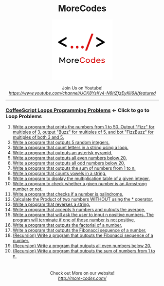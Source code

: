 <h1 align="center">MoreCodes</h1>
<p align="center"> 
  <img src="/morecodescir.png"/>
</p>

<p align="center">
Join Us on Youtube! <br/>
<i><u>https://www.youtube.com/channel/UCK8YsKv4-N6ItZfzEyKlI6A/featured</u></i>
</p>

- - - -
### [CoffeeScript Loops Programming Problems](../Loops/) <- Click to go to Loop Problems

1. <a href="https://github.com/ArjunAranetaCodes/MoreCodes-CoffeeScript/blob/master/Loops/problem1.coffee" target="_blank">Write a program that prints the numbers from 1 to 50. Output "Fizz" for multiples of 3, output "Buzz" for multiples of 5, and bot "FizzBuzz" for multiples of both 3 and 5.</a>
2. <a href="https://github.com/ArjunAranetaCodes/MoreCodes-CoffeeScript/blob/master/Loops/problem2.coffee" target="_blank">Write a program that outputs 5 random integers.</a>
3. <a href="https://github.com/ArjunAranetaCodes/MoreCodes-CoffeeScript/blob/master/Loops/problem3.coffee" target="_blank">Write a program that count letters in a string using a loop.</a>
4. <a href="https://github.com/ArjunAranetaCodes/MoreCodes-CoffeeScript/blob/master/Loops/problem4.coffee" target="_blank">Write a program that outputs an asterisk pyramid.</a>
5. <a href="https://github.com/ArjunAranetaCodes/MoreCodes-CoffeeScript/blob/master/Loops/problem5.coffee" target="_blank">Write a program that outputs all even numbers below 20.</a>
6. <a href="https://github.com/ArjunAranetaCodes/MoreCodes-CoffeeScript/blob/master/Loops/problem6.coffee" target="_blank">Write a program that outputs all odd numbers below 20.</a>
7. <a href="https://github.com/ArjunAranetaCodes/MoreCodes-CoffeeScript/blob/master/Loops/problem7.coffee" target="_blank">Write a program that outputs the sum of numbers from 1 to n.</a>
8. <a href="https://github.com/ArjunAranetaCodes/MoreCodes-CoffeeScript/blob/master/Loops/problem8.coffee" target="_blank">Write a program that counts vowels in a string.</a>
9. <a href="https://github.com/ArjunAranetaCodes/MoreCodes-CoffeeScript/blob/master/Loops/problem9.coffee" target="_blank">Write a program to display the multiplication table of a given integer.</a>
10. <a href="https://github.com/ArjunAranetaCodes/MoreCodes-CoffeeScript/blob/master/Loops/problem10.coffee" target="_blank">Write a program to check whether a given number is an Armstrong number or not.</a>
11. <a href="https://github.com/ArjunAranetaCodes/MoreCodes-CoffeeScript/blob/master/Loops/problem11.coffee" target="_blank">Write a program that checks if a number is palindrome.</a>
12. <a href="https://github.com/ArjunAranetaCodes/MoreCodes-CoffeeScript/blob/master/Loops/problem12.coffee" target="_blank">Calculate the Product of two numbers WITHOUT using the * operator.</a>
13. <a href="https://github.com/ArjunAranetaCodes/MoreCodes-CoffeeScript/blob/master/Loops/problem13.coffee" target="_blank">Write a program that reverses a string.</a>
14. <a href="https://github.com/ArjunAranetaCodes/MoreCodes-CoffeeScript/blob/master/Loops/problem14.coffee" target="_blank">Write a program that accepts 5 numbers and outputs the average.</a>
15. <a href="https://github.com/ArjunAranetaCodes/MoreCodes-CoffeeScript/blob/master/Loops/problem15.coffee" target="_blank">Write a program that will ask the user to input n positive numbers. The program will terminate if one of those number is not positive.</a>
16. <a href="https://github.com/ArjunAranetaCodes/MoreCodes-CoffeeScript/blob/master/Loops/problem16.coffee" target="_blank">Write a program that outputs the factorial of a number.</a>
17. <a href="https://github.com/ArjunAranetaCodes/MoreCodes-CoffeeScript/blob/master/Loops/problem17.coffee" target="_blank">Write a program that outputs the Fibonacci sequence of a number.</a>
18. <a href="https://github.com/ArjunAranetaCodes/MoreCodes-CoffeeScript/blob/master/Loops/problem18.coffee" target="_blank">(Recursion) Write a program that outputs the Fibonacci sequence of a number.</a>
19. <a href="https://github.com/ArjunAranetaCodes/MoreCodes-CoffeeScript/blob/master/Loops/problem19.coffee" target="_blank">(Recursion) Write a program that outputs all even numbers below 20.</a>
20. <a href="https://github.com/ArjunAranetaCodes/MoreCodes-CoffeeScript/blob/master/Loops/problem20.coffee" target="_blank">(Recursion) Write a program that outputs the sum of numbers from 1 to n.</a>

#

<p align="center">
Check out More on our website! <br/>
<i><u>http://more-codes.com/</u></i>
</p>
